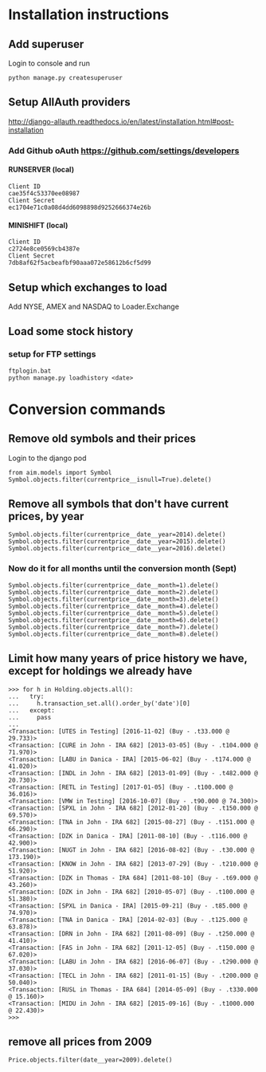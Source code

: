 # Installation instructions

## Add superuser
Login to console and run 

    python manage.py createsuperuser

## Setup AllAuth providers
http://django-allauth.readthedocs.io/en/latest/installation.html#post-installation

### Add Github oAuth https://github.com/settings/developers
#### RUNSERVER (local)
    Client ID
    cae35f4c53370ee08987
    Client Secret
    ec1704e71c0a08d4dd6098898d9252666374e26b
#### MINISHIFT (local)
    Client ID
    c2724e8ce0569cb4387e
    Client Secret
    7db8af62f5acbeafbf90aaa072e58612b6cf5d99

## Setup which exchanges to load
Add NYSE, AMEX and NASDAQ to Loader.Exchange

## Load some stock history
### setup for FTP settings
    ftplogin.bat
    python manage.py loadhistory <date>


# Conversion commands
## Remove old symbols and their prices
Login to the django pod
```
from aim.models import Symbol
Symbol.objects.filter(currentprice__isnull=True).delete()
```
## Remove all symbols that don't have current prices, by year
```
Symbol.objects.filter(currentprice__date__year=2014).delete()
Symbol.objects.filter(currentprice__date__year=2015).delete()
Symbol.objects.filter(currentprice__date__year=2016).delete()
```
### Now do it for all months until the conversion month (Sept)
```
Symbol.objects.filter(currentprice__date__month=1).delete()
Symbol.objects.filter(currentprice__date__month=2).delete()
Symbol.objects.filter(currentprice__date__month=3).delete()
Symbol.objects.filter(currentprice__date__month=4).delete()
Symbol.objects.filter(currentprice__date__month=5).delete()
Symbol.objects.filter(currentprice__date__month=6).delete()
Symbol.objects.filter(currentprice__date__month=7).delete()
Symbol.objects.filter(currentprice__date__month=8).delete()
```

## Limit how many years of price history we have, except for holdings we already have
```
>>> for h in Holding.objects.all():
...   try:
...     h.transaction_set.all().order_by('date')[0]
...   except:
...     pass
...
<Transaction: [UTES in Testing] [2016-11-02] (Buy - .t33.000 @ 29.733)>
<Transaction: [CURE in John - IRA 682] [2013-03-05] (Buy - .t104.000 @ 71.970)>
<Transaction: [LABU in Danica - IRA] [2015-06-02] (Buy - .t174.000 @ 41.020)>
<Transaction: [INDL in John - IRA 682] [2013-01-09] (Buy - .t482.000 @ 20.730)>
<Transaction: [RETL in Testing] [2017-01-05] (Buy - .t100.000 @ 36.016)>
<Transaction: [VMW in Testing] [2016-10-07] (Buy - .t90.000 @ 74.300)>
<Transaction: [SPXL in John - IRA 682] [2012-01-20] (Buy - .t150.000 @ 69.570)>
<Transaction: [TNA in John - IRA 682] [2015-08-27] (Buy - .t151.000 @ 66.290)>
<Transaction: [DZK in Danica - IRA] [2011-08-10] (Buy - .t116.000 @ 42.900)>
<Transaction: [NUGT in John - IRA 682] [2016-08-02] (Buy - .t30.000 @ 173.190)>
<Transaction: [KNOW in John - IRA 682] [2013-07-29] (Buy - .t210.000 @ 51.920)>
<Transaction: [DZK in Thomas - IRA 684] [2011-08-10] (Buy - .t69.000 @ 43.260)>
<Transaction: [DZK in John - IRA 682] [2010-05-07] (Buy - .t100.000 @ 51.380)>
<Transaction: [SPXL in Danica - IRA] [2015-09-21] (Buy - .t85.000 @ 74.970)>
<Transaction: [TNA in Danica - IRA] [2014-02-03] (Buy - .t125.000 @ 63.878)>
<Transaction: [DRN in John - IRA 682] [2011-08-09] (Buy - .t250.000 @ 41.410)>
<Transaction: [FAS in John - IRA 682] [2011-12-05] (Buy - .t150.000 @ 67.020)>
<Transaction: [LABU in John - IRA 682] [2016-06-07] (Buy - .t290.000 @ 37.030)>
<Transaction: [TECL in John - IRA 682] [2011-01-15] (Buy - .t200.000 @ 50.040)>
<Transaction: [RUSL in Thomas - IRA 684] [2014-05-09] (Buy - .t330.000 @ 15.160)>
<Transaction: [MIDU in John - IRA 682] [2015-09-16] (Buy - .t1000.000 @ 22.430)>
>>> 
```

## remove all prices from 2009
```
Price.objects.filter(date__year=2009).delete()
```

                